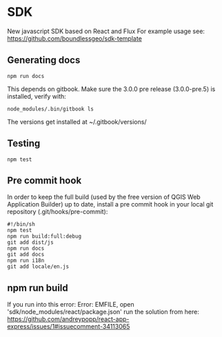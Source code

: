 # SDK
New javascript SDK based on React and Flux
For example usage see: https://github.com/boundlessgeo/sdk-template

## Generating docs

    npm run docs

This depends on gitbook. Make sure the 3.0.0 pre release (3.0.0-pre.5) is installed, verify with:

    node_modules/.bin/gitbook ls

The versions get installed at ~/.gitbook/versions/

## Testing
    npm test

## Pre commit hook
In order to keep the full build (used by the free version of QGIS Web Application Builder) up to date, install a pre commit hook in your local git repository (.git/hooks/pre-commit):

    #!/bin/sh
    npm test
    npm run build:full:debug
    git add dist/js
    npm run docs
    git add docs
    npm run i18n
    git add locale/en.js

## npm run build
If you run into this error: Error: EMFILE, open 'sdk/node_modules/react/package.json' run the solution from here: https://github.com/andreypopp/react-app-express/issues/1#issuecomment-34113065
